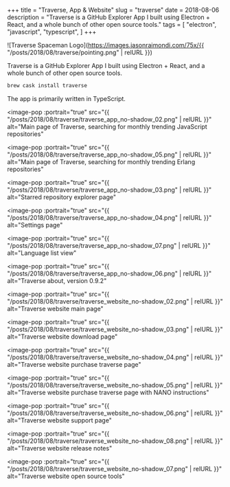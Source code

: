 +++
title = "Traverse, App & Website"
slug = "traverse"
date = 2018-08-06
description = "Traverse is a GitHub Explorer App I built using Electron + React, and a whole bunch of other open source tools."
tags = [
    "electron",
    "javascript",
    "typescript",
]
+++

![Traverse Spaceman Logo](https://images.jasonraimondi.com/75x/{{ "/posts/2018/08/traverse/pointing.png" | relURL }})

Traverse is a GitHub Explorer App I built using Electron + React, and a whole bunch of other open source tools.

```bash
brew cask install traverse
```

The app is primarily written in TypeScript.

<image-pop
    :portrait="true"
    src="{{ "/posts/2018/08/traverse/traverse_app_no-shadow_02.png" | relURL }}"
    alt="Main page of Traverse, searching for monthly trending JavaScript repositories"
></image-pop>
<image-pop
    :portrait="true"
    src="{{ "/posts/2018/08/traverse/traverse_app_no-shadow_05.png" | relURL }}"
    alt="Main page of Traverse, searching for monthly trending Erlang repositories"
></image-pop>
<image-pop
    :portrait="true"
    src="{{ "/posts/2018/08/traverse/traverse_app_no-shadow_03.png" | relURL }}"
    alt="Starred repository explorer page"
></image-pop>
<image-pop
    :portrait="true"
    src="{{ "/posts/2018/08/traverse/traverse_app_no-shadow_04.png" | relURL }}"
    alt="Settings page"
></image-pop>
<image-pop
    :portrait="true"
    src="{{ "/posts/2018/08/traverse/traverse_app_no-shadow_07.png" | relURL }}"
    alt="Language list view"
></image-pop>
<image-pop
    :portrait="true"
    src="{{ "/posts/2018/08/traverse/traverse_app_no-shadow_06.png" | relURL }}"
    alt="Traverse about, version 0.9.2"
></image-pop>
<image-pop
    :portrait="true"
    src="{{ "/posts/2018/08/traverse/traverse_website_no-shadow_02.png" | relURL }}"
    alt="Traverse website main page"
></image-pop>
<image-pop
    :portrait="true"
    src="{{ "/posts/2018/08/traverse/traverse_website_no-shadow_03.png" | relURL }}"
    alt="Traverse website download page"
></image-pop>
<image-pop
    :portrait="true"
    src="{{ "/posts/2018/08/traverse/traverse_website_no-shadow_04.png" | relURL }}"
    alt="Traverse website purchase traverse page"
></image-pop>
<image-pop
    :portrait="true"
    src="{{ "/posts/2018/08/traverse/traverse_website_no-shadow_05.png" | relURL }}"
    alt="Traverse website purchase traverse page with NANO instructions"
></image-pop>
<image-pop
    :portrait="true"
    src="{{ "/posts/2018/08/traverse/traverse_website_no-shadow_06.png" | relURL }}"
    alt="Traverse website support page"
></image-pop>
<image-pop
    :portrait="true"
    src="{{ "/posts/2018/08/traverse/traverse_website_no-shadow_08.png" | relURL }}"
    alt="Traverse website release notes"
></image-pop>
<image-pop
    :portrait="true"
    src="{{ "/posts/2018/08/traverse/traverse_website_no-shadow_07.png" | relURL }}"
    alt="Traverse website open source tools"
></image-pop>
